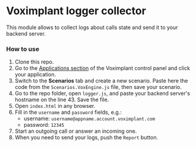#  Voximplant logger collector


This module allows to collect logs about calls state and send it to your backend server.

### How to use

1. Clone this repo.
1. Go to the [Applications section](https://manage.voximplant.com/applications) of the Voximplant control panel and click your application.
1. Switch to the __Scenarios__ tab and create a new scenario. Paste here the code from the `Scenarios.VoxEngine.js` file, then save your scenario.
1. Go to the repo folder, open `logger.js`, and paste your backend server's hostname on the line 43. Save the file.
1. Open `index.html` in any browser.
1. Fill in the `username` and `password` fields, e.g.:
    * username: `username@appname.account.voximplant.com`
    * password: `12345`
1. Start an outgoing call or answer an incoming one.
1. When you need to send your logs, push the `Report` button.
